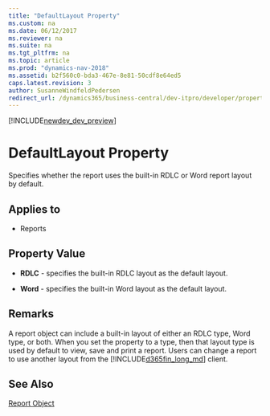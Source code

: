 ```yaml
---
title: "DefaultLayout Property"
ms.custom: na
ms.date: 06/12/2017
ms.reviewer: na
ms.suite: na
ms.tgt_pltfrm: na
ms.topic: article
ms.prod: "dynamics-nav-2018"
ms.assetid: b2f560c0-bda3-467e-8e81-50cdf8e64ed5
caps.latest.revision: 3
author: SusanneWindfeldPedersen
redirect_url: /dynamics365/business-central/dev-itpro/developer/properties/devenv-properties
---
```


[!INCLUDE[newdev_dev_preview](../includes/newdev_dev_preview.md)]

# DefaultLayout Property
Specifies whether the report uses the built-in RDLC or Word report layout by default.  
  
## Applies to  
  
-   Reports  
  
## Property Value  
  
-   **RDLC** - specifies the built-in RDLC layout as the default layout.  
  
-   **Word** - specifies the built-in Word layout as the default layout.  
  
## Remarks  
 A report object can include a built-in layout of either an RDLC type, Word type, or both. When you set the property to a type, then that layout type is used by default to view, save and print a report. Users can change a report to use another layout from the [!INCLUDE[d365fin_long_md](../includes/d365fin_long_md.md)] client.  
 <!-- 
 For more information, see [Built-in and Custom Report Layouts](Designing-Report-Layouts-from-the-Microsoft-Dynamics-NAV-Development-Environment.md#BuiltinCustomLayouts). 
  -->
## See Also  
 [Report Object](../devenv-report-object.md)  
 <!--
 [Designing Report Layouts from the Microsoft Dynamics NAV Development Environment](Designing-Report-Layouts-from-the-Microsoft-Dynamics-NAV-Development-Environment.md)   
 [How to. Specify the Default Built-in Report Layout](How-to.-Specify-the-Default-Built-in-Report-Layout.md)
 -->
